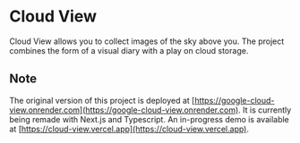 # Cloud View
Cloud View allows you to collect images of the sky above you. The project combines the form of a visual diary with a play on cloud storage.

## Note
The original version of this project is deployed at [https://google-cloud-view.onrender.com](https://google-cloud-view.onrender.com). It is currently being remade with Next.js and Typescript. An in-progress demo is available at [https://cloud-view.vercel.app](https://cloud-view.vercel.app).